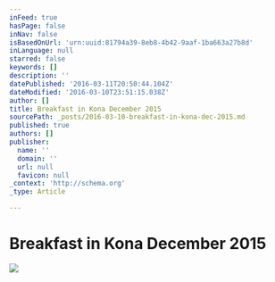 ```yaml
---
inFeed: true
hasPage: false
inNav: false
isBasedOnUrl: 'urn:uuid:81794a39-8eb8-4b42-9aaf-1ba663a27b8d'
inLanguage: null
starred: false
keywords: []
description: ''
datePublished: '2016-03-11T20:50:44.104Z'
dateModified: '2016-03-10T23:51:15.038Z'
author: []
title: Breakfast in Kona December 2015
sourcePath: _posts/2016-03-10-breakfast-in-kona-dec-2015.md
published: true
authors: []
publisher:
  name: ''
  domain: ''
  url: null
  favicon: null
_context: 'http://schema.org'
_type: Article

---
```

# Breakfast in Kona December 2015
![](https://the-grid-user-content.s3-us-west-2.amazonaws.com/147a4b8f-02c6-4ef3-81bc-dd52603d34c2.png)